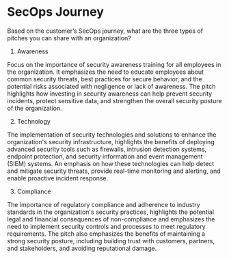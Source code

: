 # SecOps Journey

Based on the customer’s SecOps journey, what are the three types of pitches you can share with an organization?

1. Awareness

Focus on the importance of security awareness training for all employees in the organization. It emphasizes the need to educate employees about common security threats, best practices for secure behavior, and the potential risks associated with negligence or lack of awareness. The pitch highlights how investing in security awareness can help prevent security incidents, protect sensitive data, and strengthen the overall security posture of the organization.

2. Technology

The implementation of security technologies and solutions to enhance the organization's security infrastructure, highlights the benefits of deploying advanced security tools such as firewalls, intrusion detection systems, endpoint protection, and security information and event management (SIEM) systems. An emphasis on how these technologies can help detect and mitigate security threats, provide real-time monitoring and alerting, and enable proactive incident response.

3. Compliance

The importance of regulatory compliance and adherence to industry standards in the organization's security practices, highlights the potential legal and financial consequences of non-compliance and emphasizes the need to implement security controls and processes to meet regulatory requirements. The pitch also emphasizes the benefits of maintaining a strong security posture, including building trust with customers, partners, and stakeholders, and avoiding reputational damage.
